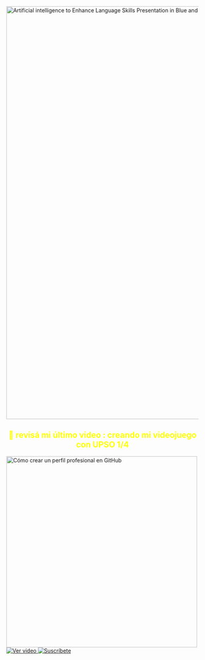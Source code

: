 
<img width="1920" height="1080" alt="Artificial intelligence to Enhance Language Skills Presentation in Blue and Purple 3D Modern Style" src="https://github.com/user-attachments/assets/4cd3dbe9-2276-4901-948d-f1b9a98a7d1c" />

<h2 align="center" style="color:#FFFF00">🎥 revisá mi último video : creando mi videojuego con UPSO 1/4</h2>

<a href="https://www.youtube.com/watch?v=qoUuwsQc5nc&t=211s" target="_blank">
  <img src="https://img.youtube.com/vi/qoUuwsQc5nc/maxresdefault.jpg" alt="Cómo crear un perfil profesional en GitHub" width="500">
</a>

<div align="left">
  <a href="https://www.youtube.com/watch?v=qoUuwsQc5nc&t=211s" target="_blank">
    <img src="https://img.shields.io/badge/Ver_Video-FF0000?style=for-the-badge&logo=youtube&logoColor=white" alt="Ver video">
  </a>
  <a href="https://www.youtube.com/@programacion.lulaculinquieto" target="_blank">
    <img src="https://img.shields.io/badge/Suscribirse-FF0000?style=for-the-badge&logo=youtube&logoColor=white" alt="Suscríbete">
  </a>
</div>

